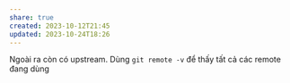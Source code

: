 ```yaml
---
share: true
created: 2023-10-12T21:45
updated: 2023-10-24T18:26
---
```

Ngoài ra còn có upstream. Dùng `git remote -v` để thấy tất cả các remote đang dùng